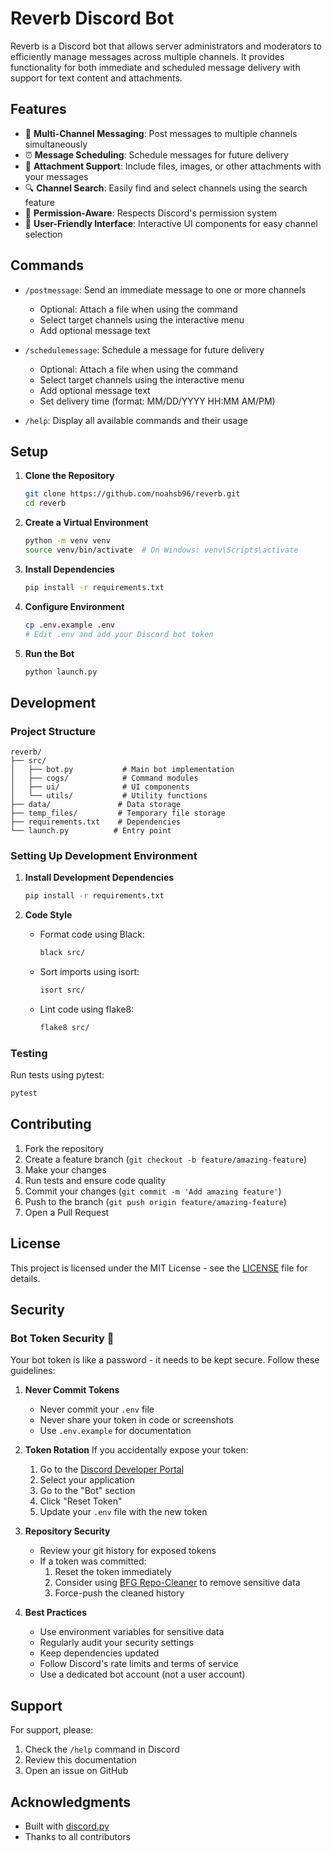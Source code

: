 # Reverb Discord Bot

Reverb is a Discord bot that allows server administrators and moderators to efficiently manage messages across multiple channels. It provides functionality for both immediate and scheduled message delivery with support for text content and attachments.

## Features

- 📝 **Multi-Channel Messaging**: Post messages to multiple channels simultaneously
- ⏰ **Message Scheduling**: Schedule messages for future delivery
- 📎 **Attachment Support**: Include files, images, or other attachments with your messages
- 🔍 **Channel Search**: Easily find and select channels using the search feature
- 🔐 **Permission-Aware**: Respects Discord's permission system
- 🎯 **User-Friendly Interface**: Interactive UI components for easy channel selection

## Commands

- `/postmessage`: Send an immediate message to one or more channels
  - Optional: Attach a file when using the command
  - Select target channels using the interactive menu
  - Add optional message text

- `/schedulemessage`: Schedule a message for future delivery
  - Optional: Attach a file when using the command
  - Select target channels using the interactive menu
  - Add optional message text
  - Set delivery time (format: MM/DD/YYYY HH:MM AM/PM)

- `/help`: Display all available commands and their usage

## Setup

1. **Clone the Repository**
   ```bash
   git clone https://github.com/noahsb96/reverb.git
   cd reverb
   ```

2. **Create a Virtual Environment**
   ```bash
   python -m venv venv
   source venv/bin/activate  # On Windows: venv\Scripts\activate
   ```

3. **Install Dependencies**
   ```bash
   pip install -r requirements.txt
   ```

4. **Configure Environment**
   ```bash
   cp .env.example .env
   # Edit .env and add your Discord bot token
   ```

5. **Run the Bot**
   ```bash
   python launch.py
   ```

## Development

### Project Structure
```
reverb/
├── src/
│   ├── bot.py           # Main bot implementation
│   ├── cogs/            # Command modules
│   ├── ui/              # UI components
│   └── utils/           # Utility functions
├── data/               # Data storage
├── temp_files/         # Temporary file storage
├── requirements.txt    # Dependencies
└── launch.py          # Entry point
```

### Setting Up Development Environment

1. **Install Development Dependencies**
   ```bash
   pip install -r requirements.txt
   ```

2. **Code Style**
   - Format code using Black:
     ```bash
     black src/
     ```
   - Sort imports using isort:
     ```bash
     isort src/
     ```
   - Lint code using flake8:
     ```bash
     flake8 src/
     ```

### Testing

Run tests using pytest:
```bash
pytest
```

## Contributing

1. Fork the repository
2. Create a feature branch (`git checkout -b feature/amazing-feature`)
3. Make your changes
4. Run tests and ensure code quality
5. Commit your changes (`git commit -m 'Add amazing feature'`)
6. Push to the branch (`git push origin feature/amazing-feature`)
7. Open a Pull Request

## License

This project is licensed under the MIT License - see the [LICENSE](LICENSE) file for details.

## Security

### Bot Token Security 🔐

Your bot token is like a password - it needs to be kept secure. Follow these guidelines:

1. **Never Commit Tokens**
   - Never commit your `.env` file
   - Never share your token in code or screenshots
   - Use `.env.example` for documentation

2. **Token Rotation**
   If you accidentally expose your token:
   1. Go to the [Discord Developer Portal](https://discord.com/developers/applications)
   2. Select your application
   3. Go to the "Bot" section
   4. Click "Reset Token"
   5. Update your `.env` file with the new token

3. **Repository Security**
   - Review your git history for exposed tokens
   - If a token was committed:
     1. Reset the token immediately
     2. Consider using [BFG Repo-Cleaner](https://rtyley.github.io/bfg-repo-cleaner/) to remove sensitive data
     3. Force-push the cleaned history

4. **Best Practices**
   - Use environment variables for sensitive data
   - Regularly audit your security settings
   - Keep dependencies updated
   - Follow Discord's rate limits and terms of service
   - Use a dedicated bot account (not a user account)

## Support

For support, please:
1. Check the `/help` command in Discord
2. Review this documentation
3. Open an issue on GitHub

## Acknowledgments

- Built with [discord.py](https://discordpy.readthedocs.io/)
- Thanks to all contributors
